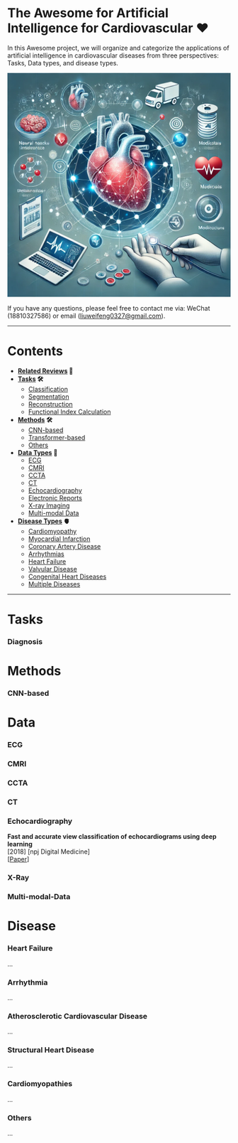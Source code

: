 # The Awesome for Artificial Intelligence for Cardiovascular ❤️

In this Awesome project, we will organize and categorize the applications of artificial intelligence in cardiovascular diseases from three perspectives: Tasks, Data types, and disease types.

![homepage_image](https://github.com/WFLiu0327/Awesome-for-AI-in-Cardiovascular/blob/main/imgs/1fc58f96-711b-4247-ae8d-f59dd6cbb9ac.png)

If you have any questions, please feel free to contact me via: WeChat (18810327586) or email (liuweifeng0327@gmail.com).

---

# **Contents**
* **[Related Reviews](#Reviews) 📝**
* **[Tasks](#Tasks) 🛠️**
    * [Classification](#Classification)
    * [Segmentation](#Segmentation)
    * [Reconstruction](#Reconstruction)
    * [Functional Index Calculation](#Functional-Index-Calculation)
* **[Methods](#Methods) 🛠️**
    * [CNN-based](#CNN-based)
    * [Transformer-based](#Transformer-based)
    * [Others](#Others)
* **[Data Types](#Data) 💾**
    * [ECG](#ECG)
    * [CMRI](#CMRI)
    * [CCTA](#CCTA)
    * [CT](#CT)
    * [Echocardiography](#Echocardiography)
    * [Electronic Reports](#Electronic-Reports)
    * [X-ray Imaging](#X-ray-Imaging)
    * [Multi-modal Data](#Multi-modal-Data)
* **[Disease Types](#Disease) 🫀**
    * [Cardiomyopathy](#Cardiomyopathy)
    * [Myocardial Infarction](#Myocardial-Infarction)
    * [Coronary Artery Disease](#Coronary-Artery-Disease)
    * [Arrhythmias](#Arrhythmias)
    * [Heart Failure](#Heart-Failure)
    * [Valvular Disease](#Valvular-Disease)
    * [Congenital Heart Diseases](#Congenital-Heart-Diseases)
    * [Multiple Diseases](#Multiple-Diseases)

---
# **Tasks**

### **Diagnosis**
 
# **Methods**

### **CNN-based**


# **Data**

### **ECG**

### **CMRI**

### **CCTA**

### **CT**

### **Echocardiography**
**Fast and accurate view classification of echocardiograms using  deep learning**\
[2018] [npj Digital Medicine] \
[[Paper](https://doi.org/10.1038/s41746-017-0013-1)]

### **X-Ray**

### **Multi-modal-Data**

# **Disease**

### **Heart Failure**
... 

### **Arrhythmia**
...

### **Atherosclerotic Cardiovascular Disease**
...

### **Structural Heart Disease**
...


### **Cardiomyopathies**
...

### **Others**
...
